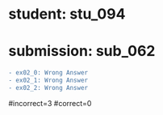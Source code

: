 # student: stu_094
# submission: sub_062

```diff
- ex02_0: Wrong Answer
- ex02_1: Wrong Answer
- ex02_2: Wrong Answer
```
#incorrect=3
#correct=0
